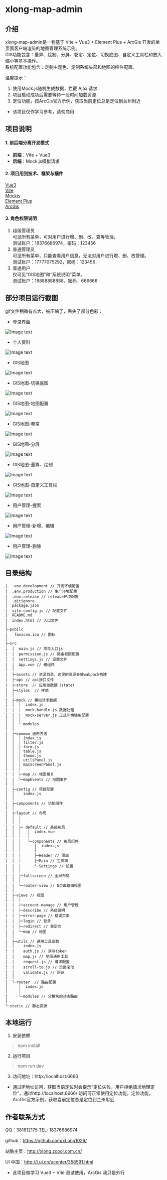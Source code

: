 # xlong-map-admin

## 介绍

xlong-map-admin是一套基于 Vite + Vue3 + Element Plus + ArcGis 开发的单页面客户端渲染的地图管理系统示例。  
GIS功能包含：量算、绘制、分屏、卷帘、定位、切换底图、自定义工具栏和放大缩小等基本操作。  
系统配置功能包含：定制主题色、定制系统头部和地图的控件配置。  

温馨提示：
1. 使用Mock.js随机生成数据，拦截 Ajax 请求
2. 项目启动成功后需要等待一段时间加载资源
3. 定位功能，按ArcGis官方示例，获取当前定位总是定位到兰州附近

* 该项目仅作学习参考，请勿商用

## 项目说明

#### 1. 前后端分离开发模式

- **前端**：Vite + Vue3
- **后端**：Mock.js模拟请求

#### 2. 项目用到技术、框架与插件

[Vue3](https://v3.vuejs.org/)<br/>
[Vite](https://cn.vitejs.dev/)<br/>
[Mockjs](http://mockjs.com/)<br/>
[Element Plus](https://github.com/element-plus)<br/>
[ArcGis](https://developers.arcgis.com/javascript/latest)<br/>

#### 3. 角色权限说明

1. 超级管理员  
可见所有菜单，可对用户进行增、删、改、查等管理。  
测试账户：18376686974，密码：123456
2. 普通管理员  
可见所有菜单，只能查看用户信息，无法对用户进行增、删、改管理。  
测试账户：17777075292，密码：123456
3. 普通用户  
仅可见“GIS地图”和“系统说明”菜单。  
测试账户：18888888888，密码：666666

## 部分项目运行截图

gif文件稍微有点大，被压缩了，丢失了部分色彩：

* 登录界面

![Image text](static/images/1.png)

* 个人资料

![Image text](static/images/screen-2.gif)

* GIS地图

![Image text](static/images/2.png)

* GIS地图-切换底图

![Image text](static/images/screen-3.gif)

* GIS地图-地图配置

![Image text](static/images/3.png)

* GIS地图-卷帘

![Image text](static/images/4.png)

* GIS地图-分屏

![Image text](static/images/5.png)

* GIS地图-量算、绘制

![Image text](static/images/6.png)

* GIS地图-自定义工具栏

![Image text](static/images/screen-8.gif)

<!-- * GIS地图-旋转、切换视图

![Image text](static/images/screen-12.gif) -->

* 用户管理-搜索

![Image text](static/images/screen-9.gif)

* 用户管理-新增、编辑

![Image text](static/images/screen-10.gif)

* 用户管理-删除

![Image text](static/images/screen-11.gif)

## 目录结构

```
│  .env.development // 开发环境配置
│  .env.production // 生产环境配置
│  .env.release // release环境配置
│  .gitignore
│  package.json
│  vite.config.js // 配置文件
│  README.md
│  index.html // 入口文件
│
├─pubilc
│   favicon.ico // 图标
│
├─src
│  │  main.js // 项目入口js
│  │  permission.js // 路由权限配置
│  │  settings.js // 设置文件
│  │  App.vue // 根组件
│  │
│  ├─assets // 资源目录，这里的资源会被wabpack构建
│  ├─api // api接口文件
│  ├─store  // 应用级数据（state）
│  ├─styles  // 样式
│  │
│  ├─mock // 模拟请求数据
│  │  │  index.js
│  │  │  mock-handle.js 数据处理
│  │  │  mock-server.js 正式环境使用配置
│  │  │
│  │  └─modules
│  │
│  ├─common 通用方法
│  │  │ index.js
│  │  │ filter.js
│  │  │ form.js
│  │  │ table.js
│  │  │ theme.js
│  │  │ utilsPanel.js
│  │  │ maxScreenPanel.js
│  │  │
│  │  ├─map // 地图相关
│  │  └─mapEvents // 地图事件
│  │
│  ├─config // 项目配置
│  │    index.js
│  │
│  ├─components // 功能组件
│  │
│  ├─layout // 布局
│  │  │
│  │  │
│  │  ├─ default // 基础布局
│  │  │   │  index.vue
│  │  │   │
│  │  │   └─components // 布局组件
│  │  │      │  index.js
│  │  │      │
│  │  │      ├─Header // 顶部
│  │  │      ├─Main // 主页面
│  │  │      └─Settings // 设置
│  │  │
│  │  ├─fullscreen // 全屏布局
│  │  │
│  │  └─router-view // N页面路由视图
│  │
│  ├─views // 视图
│  │  │
│  │  ├─account-manage // 用户管理
│  │  ├─describe // 系统说明
│  │  ├─error-page // 错误页面
│  │  ├─login // 登录
│  │  ├─redirect // 重定向
│  │  └─map // 地图
│  │
│  ├─utils // 通用工具函数
│  │    index.js
│  │    auth.js // 读写token
│  │    map.js // 地图通用工具
│  │    request.js // 请求配置
│  │    scroll-to.js // 页面滚动
│  │    validate.js // 验证
│  │
│  └─router  // 路由配置
│     │  index.js
│     │
│     └─modules // 分模块的动态路由
│
└─static // 静态资源
```

## 本地运行
1. 安装依赖
> npm install
2. 运行项目
> npm run dev
3. 访问地址：http://localhost:6666

* 通过IP地址访问，获取当前定位时会提示“定位失败，用户拒绝请求地理定位”，通过http://localhost:6666/ 访问可正常使用定位功能。定位功能，ArcGis官方示例，获取当前定位总是定位到兰州附近

## 作者联系方式

QQ：381612175
TEL: 18376686974

github：https://github.com/xLong1029/

站酷主页：http://xlong.zcool.com.cn/

UI 中国：http://i.ui.cn/ucenter/358591.html

- 此项目做学习 Vue3 + Vite 测试使用，ArcGis 我只是外行